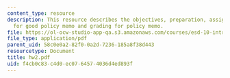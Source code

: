 ```yaml
---
content_type: resource
description: This resource describes the objectives, preparation, assignment, guidelines
  for good policy memo and grading for policy memo.
file: https://ol-ocw-studio-app-qa.s3.amazonaws.com/courses/esd-10-introduction-to-technology-and-policy-fall-2006/f4cb0c83c4d0ec0764574036d4ed893f_hw2.pdf
file_type: application/pdf
parent_uid: 58c0e0a2-82f0-0a2d-7236-185a8f38d443
resourcetype: Document
title: hw2.pdf
uid: f4cb0c83-c4d0-ec07-6457-4036d4ed893f
---
```

